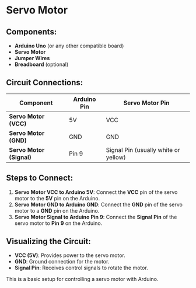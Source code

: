 # Servo Motor

## Components:
- **Arduino Uno** (or any other compatible board)
- **Servo Motor**
- **Jumper Wires**
- **Breadboard** (optional)

## Circuit Connections:

| Component               | Arduino Pin      | Servo Motor Pin    |
|-------------------------|------------------|--------------------|
| **Servo Motor (VCC)**   | 5V               | VCC                |
| **Servo Motor (GND)**   | GND              | GND                |
| **Servo Motor (Signal)**| Pin 9            | Signal Pin (usually white or yellow) |

## Steps to Connect:
1. **Servo Motor VCC to Arduino 5V**: Connect the **VCC** pin of the servo motor to the **5V** pin on the Arduino.
2. **Servo Motor GND to Arduino GND**: Connect the **GND** pin of the servo motor to a **GND** pin on the Arduino.
3. **Servo Motor Signal to Arduino Pin 9**: Connect the **Signal Pin** of the servo motor to **Pin 9** on the Arduino.

## Visualizing the Circuit:
- **VCC (5V)**: Provides power to the servo motor.
- **GND**: Ground connection for the motor.
- **Signal Pin**: Receives control signals to rotate the motor.

This is a basic setup for controlling a servo motor with Arduino.
